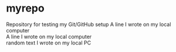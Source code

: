 # myrepo
Repository for testing my Git/GitHub setup
A line I wrote on my local computer  
A line I wrote on my local computer  
random text I wrote on my local PC  
